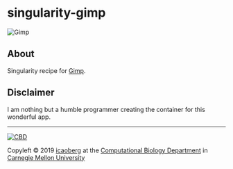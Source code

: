 # singularity-gimp

![Gimp](https://www.gimp.org/images/frontpage/wilber-big.png)

## About
Singularity recipe for [Gimp](https://www.gimp.org).

## Disclaimer
I am nothing but a humble programmer creating the container for this wonderful app. 

---
[![CBD](http://www.cbd.cmu.edu/wp-content/uploads/2017/07/wordpress-default.png)](http://www.cbd.cmu.edu)

Copyleft © 2019 [icaoberg](http://www.andrew.cmu.edu/~icaoberg) at the [Computational Biology Department](http://www.cbd.cmu.edu) in [Carnegie Mellon University](http://www.cmu.edu)
